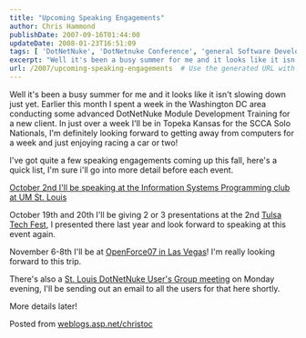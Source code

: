 ```yaml
---
title: "Upcoming Speaking Engagements"
author: Chris Hammond
publishDate: 2007-09-16T01:44:00
updateDate: 2008-01-23T16:51:09
tags: [ 'DotNetNuke', 'DotNetnuke Conference', 'general Software Development' ]
excerpt: "Well it's been a busy summer for me and it looks like it isn't slowing down just yet. Earlier this month I spent a week in the Washington DC area conducting some advanced DotNetNuke Module Development Training for a new client. In just over a week I'll be in Topeka Kansas for the SCCA Solo Nationals, I'm definitely looking forward to getting away from computers for a week and just enjoying racing a car or two! I've got quite a few speaking engagements coming up this fall, here's a quick list, I'm sure i'll go into more detail before each event. October 2nd I'll be speaking at the Information Systems Programming club at UM St. Louis October 19th and 20th I'll be giving 2 or 3 presentations at the 2nd Tulsa Tech Fest, I presented there last year and look forward to speaking at this event again. November 6-8th I'll be at OpenForce07 in Las Vegas! I'm really looking forward to this trip. There's also a St. Louis DotNetNuke User's Group meeting on Monday evening, I'll be sending out an email to all the users for that here shortly. More details later! Posted from..."
url: /2007/upcoming-speaking-engagements  # Use the generated URL with year
---
```

<P mce_keep="true">Well it's been a busy summer for me and it looks like it isn't slowing down just yet. Earlier this month I spent a week in the Washington DC area conducting some advanced DotNetNuke Module Development Training for a new client. In just over a week I'll be in Topeka Kansas for the SCCA Solo Nationals, I'm definitely looking forward to getting away from computers for a week and just enjoying racing a car or two!</P> <P mce_keep="true">I've got quite a few speaking engagements coming up this fall, here's a quick list, I'm sure i'll go into more detail before each event.</P> <P mce_keep="true"><A class="" href="https://www.umsl.edu/studentlife/misclub/index.html" mce_href="https://www.umsl.edu/studentlife/misclub/index.html">October 2nd I'll be speaking at the Information Systems Programming club at UM St. Louis</A></P> <P mce_keep="true">October 19th and 20th I'll be giving 2 or 3 presentations at the 2nd <A class="" href="https://www.tulsatechfest.com/" mce_href="https://www.tulsatechfest.com">Tulsa Tech Fest</A>, I presented there last year and look forward to speaking at this event again.</P> <P mce_keep="true">November 6-8th I'll be at <A class="" href="https://www.openforce07.com/" mce_href="https://www.openforce07.com">OpenForce07 in Las Vegas</A>! I'm really looking forward to this trip.</P> <P mce_keep="true">There's also a <A href="https://www.dnnug.com/" _fcksavedurl="https://www.dnnug.com/">St. Louis DotNetNuke User's Group meeting</A> on Monday evening, I'll be sending out an email to all the users for that here shortly.</P> <P mce_keep="true">More details later!</P> Posted from <A href="https://weblogs.asp.net/christoc/">weblogs.asp.net/christoc</a>
